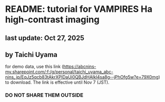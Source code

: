 # README: tutorial for VAMPIRES Ha high-contrast imaging
## last update: Oct 27, 2025
## by Taichi Uyama

for demo data, use this link (https://abcnins-my.sharepoint.com/:f:/g/personal/taichi_uyama_abc-nins_jp/EqJz5qcb83tAkrXPIDaUi0QBJdHAlkl4sa8g--jPhOfg5w?e=79X0mg) to download. The link is effective until Nov 7 (JST).
### DO NOT SHARE THEM OUTSIDE ###
